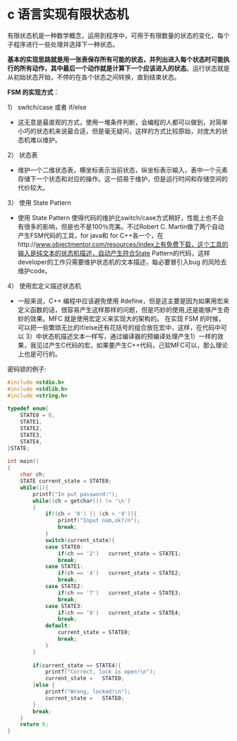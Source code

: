 # c 语言实现有限状态机

有限状态机是一种数学概念，运用到程序中，可用于有限数量的状态的变化，每个子程序进行一些处理并选择下一种状态。

**基本的实现思路就是用一张表保存所有可能的状态，并列出进入每个状态时可能执行的所有动作，其中最后一个动作就是计算下一个应该进入的状态**。运行状态就是从初始状态开始，不停的在各个状态之间转换，直到结束状态。

**FSM 的实现方式**：

1） switch/case 或者 if/else

- 这无意是最直观的方式，使用一堆条件判断，会编程的人都可以做到，对简单小巧的状态机来说最合适，但是毫无疑问，这样的方式比较原始，对庞大的状态机难以维护。

2） 状态表

- 维护一个二维状态表，横坐标表示当前状态，纵坐标表示输入，表中一个元素存储下一个状态和对应的操作。这一招易于维护，但是运行时间和存储空间的代价较大。

3） 使用 State Pattern

- 使用 State Pattern 使得代码的维护比switch/case方式稍好，性能上也不会有很多的影响，但是也不是100％完美。不过Robert C. Martin做了两个自动产生FSM代码的工具，for java和 for C++各一个，在http://www.objectmentor.com/resources/index上有免费下载，这个工具的输入是纯文本的状态机描述，自动产生符合State Pattern的代码，这样developer的工作只需要维护状态机的文本描述，每必要冒引入bug 的风险去维护code。

4） 使用宏定义描述状态机

- 一般来说，C++ 编程中应该避免使用 #define，但是这主要是因为如果用宏来定义函数的话，很容易产生这样那样的问题，但是巧妙的使用,还是能够产生奇妙的效果。MFC 就是使用宏定义来实现大的架构的。
  在实现 FSM 的时候，可以把一些繁琐无比的if/else还有花括号的组合放在宏中，这样，在代码中可以 3）中状态机描述文本一样写，通过编译器的预编译处理产生1）一样的效果，我见过产生C代码的宏，如果要产生C++代码，己软MFC可以，那么理论上也是可行的。

密码锁的例子:

```c
#include <stdio.h>  
#include <stdlib.h>  
#include <string.h>   
 
typedef enum{   
	STATE0 = 0,   
	STATE1,   
	STATE2,  
	STATE3,   
	STATE4,  
}STATE;
 
int main()    
{   
	char ch; 
	STATE current_state = STATE0;    
	while(1){   
		printf("In put password:");   
		while((ch = getchar()) != '\n')
		{   
			if((ch < '0') || (ch > '9')){   
				printf("Input num,ok?/n");   
				break;   
			}   
			switch(current_state){   
			case STATE0:   
				if(ch == '2')   current_state = STATE1;   
				break;   
			case STATE1:   
				if(ch == '4')   current_state = STATE2;   
				break;   
			case STATE2:   
				if(ch == '7')   current_state = STATE3;   
				break;   
			case STATE3:   
				if(ch == '9')   current_state = STATE4;   
				break;   
			default:   
				current_state = STATE0;   
				break;   
			}   
		}   
 
		if(current_state == STATE4){   
			printf("Correct, lock is open!\n");   
			current_state =   STATE0;			
		}else {
			printf("Wrong, locked!\n");   
			current_state =   STATE0;			
		}
		break;
	}   
	return 0; 
} 
```





